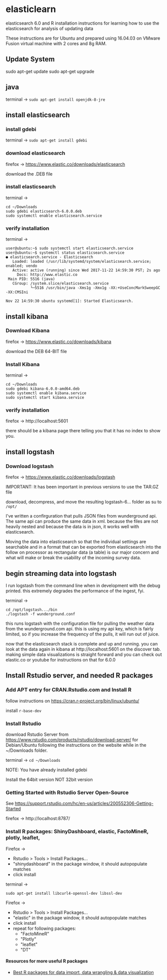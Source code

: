 # elasticlearn
elasticsearch 6.0 and R installation instructions for learning how to use the elasticsearch for analysis of updating data

These instructions are for Ubuntu and prepared using 16.04.03 on VMware Fusion virtual machine with 2 cores and 8g RAM.

## Update System

sudo apt-get update
sudo apt-get upgrade

## java

terminal -> `sudo apt-get install openjdk-8-jre`

## install elasticsearch

### install gdebi

terminal -> `sudo apt-get install gdebi`

### download elasticsearch

firefox -> https://www.elastic.co/downloads/elasticsearch

download the .DEB file

### install elasticsearch

terminal -> 
```
cd ~/Downloads
sudo gdebi elasticsearch-6.0.0.deb
sudo systemctl enable elasticsearch.service
```

### verify installation

terminal ->
```
user@ubuntu:~$ sudo systemctl start elasticsearch.service 
user@ubuntu:~$ systemctl status elasticsearch.service 
● elasticsearch.service - Elasticsearch
   Loaded: loaded (/usr/lib/systemd/system/elasticsearch.service; enabled; vendo
   Active: active (running) since Wed 2017-11-22 14:59:30 PST; 2s ago
     Docs: http://www.elastic.co
 Main PID: 5516 (java)
   CGroup: /system.slice/elasticsearch.service
           └─5516 /usr/bin/java -Xms1g -Xmx1g -XX:+UseConcMarkSweepGC -XX:CMSIni

Nov 22 14:59:30 ubuntu systemd[1]: Started Elasticsearch.
```
## install kibana

### Download Kibana

firefox -> https://www.elastic.co/downloads/kibana

download the DEB 64-BIT file

### Install Kibana

terminal -> 
```
cd ~/Downloads
sudo gdebi kibana-6.0.0-amd64.deb 
sudo systemctl enable kibana.service
sudo systemctl start kibana.service
```

### verify installation

firefox -> http://localhost:5601

there should be a kibana page there telling you that it has no index to show you.

## install logstash

### Download logstash

firefox -> https://www.elastic.co/downloads/logstash

IMPORTANT: It has been important in previous versions to use the TAR.GZ file

download, decompress, and move the resulting logstash-6... folder as su to `/opt/`

I've written a confirguration that pulls JSON files from wunderground api.  The same api can produce the same data in xml.  because the files are not heavily nested and because the data is in json, it works well with elasticsearch.

Moving the data into elasticsearch so that the individual settings are searchable and in a format that can be exported from elasticsearch into the follow on processor as rectangular data (a table) is our major concern and what will make or break the usability of the incoming survey data.

## begin streaming data into logstash

I run logstash from the command line when in development with the debug printed.  this extremely degrades the performance of the ingest, fyi.

terminal ->
```
cd /opt/logstash.../bin
./logstash -f wunderground.conf
```

this runs logstash with the configuration file for pulling the weather data from the wunderground.com api.  this is using my api key, which is fairly limited, so if you increase the frequency of the pulls, it will run out of juice.

now that the elasticsearch stack is complete and up and running.  you can look at the data again in kibana at 
http://localhost:5601 on the discover tab.  making simple data visualizations is straight forward and you can check out elastic.co or youtube for instructions on that for 6.0.0

## Install Rstudio server, and needed R packages

### Add APT entry for CRAN.Rstudio.com and Install R

follow instructions on https://cran.r-project.org/bin/linux/ubuntu/

install `r-base-dev`

### Install Rstudio

download Rstudio Server from https://www.rstudio.com/products/rstudio/download-server/ for Debian/Ubuntu following the instructions on the website while in the ~/Downloads folder.

terminal -> `cd ~/Downloads`

NOTE: You have already installed gdebi

Install the 64bit version NOT 32bit version

### Getting Started with Rstudio Server Open-Source

See https://support.rstudio.com/hc/en-us/articles/200552306-Getting-Started

firefox -> http://localhost:8787/

### Install R packages: ShinyDashboard, elastic, FactoMineR, plotly, leaflet, 

Firefox -> 
- Rstudio > Tools > Install Packages... 
- "shinydashboard" in the package window, it should autopopulate matches
- click install

terminal -> 
```
sudo apt-get install libcurl4-openssl-dev libssl-dev
```
Firefox -> 
- Rstudio > Tools > Install Packages... 
- "elastic" in the package window, it should autopopulate matches
- click install
- repeat for following packages:
  - "FactoMineR"
  - "Plotly"
  - "leaflet"
  - "DT"

#### Resources for more useful R packages
- [Best R packages for data import, data wrangling & data visualization](https://www.computerworld.com/article/2921176/business-intelligence/great-r-packages-for-data-import-wrangling-visualization.html)

